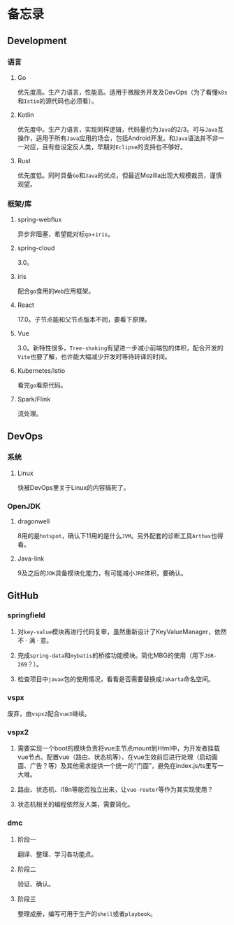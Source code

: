 # 备忘录

## Development

### 语言

1. Go

   优先度高。生产力语言，性能高。适用于微服务开发及DevOps（为了看懂`k8s`和`Istio`的源代码也必须看）。

1. Kotlin

   优先度中。生产力语言，实现同样逻辑，代码量约为`Java`的2/3。可与`Java`互操作，适用于所有`Java`应用的场合，包括Android开发。和`Java`语法并不非一一对应，且有些设定反人类，早期对`Eclipse`的支持也不够好。

1. Rust

   优先度低。同时具备`Go`和`Java`的优点，但最近Mozilla出现大规模裁员，谨慎观望。

### 框架/库

1. spring-webflux

   异步非阻塞，希望能对标`go`+`iris`。

1. spring-cloud

   3.0。

1. iris

   配合`go`食用的`Web`应用框架。

1. React

   17.0。子节点能和父节点版本不同，要看下原理。

1. Vue

   3.0。新特性很多，`Tree-shaking`有望进一步减小前端包的体积，配合开发的`Vite`也要了解，也许能大幅减少开发时等待转译的时间。

1. Kubernetes/Istio

   看完`go`看原代码。

1. Spark/Flink

   流处理。

## DevOps

### 系统

1. Linux

   快被DevOps里关于Linux的内容搞死了。

### OpenJDK

1. dragonwell

   8用的是`hotspot`，确认下11用的是什么`JVM`。另外配套的诊断工具`Arthas`也得看。

1. Java-link

   9及之后的`JDK`具备模块化能力，有可能减小`JRE`体积，要确认。

## GitHub

### springfield

1. 对`key-value`模块再进行代码复审，虽然重新设计了KeyValueManager，依然不 · 满 · 意。

1. 完成`spring-data`和`mybatis`的桥接功能模块。简化MBG的使用（用下`JSR-269`？）。

1. 检查项目中`javax`包的使用情况，看看是否需要替换成`Jakarta`命名空间。

### vspx

废弃，由`vspx2`配合`vue3`继续。

### vspx2

1. 需要实现一个boot的模块负责将vue主节点mount到Html中，为开发者挂载vue节点、配置vue（路由、状态机等）、在vue生效前后进行处理（启动画面、广告？等）及其他需求提供一个统一的“门面”，避免在index.js/ts里写一大堆。

1. 路由、状态机、i18n等能否独立出来，让`vue-router`等作为其实现使用？

1. 状态机相关的编程依然反人类，需要简化。

### dmc

1. 阶段一

   翻译、整理、学习各功能点。

1. 阶段二

   验证、确认。

1. 阶段三

   整理成册，编写可用于生产的`shell`或者`playbook`。